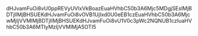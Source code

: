dHJvamFuOi8vU0ppREVyUVlxVkBoazEuaHVhbC50b3A6Mjc5MDgjSEslMjBDTjIlMjBHSUEKdHJvamFuOi8vOVB1UjIxd0U0eEB1czEuaHVhbC50b3A6MjcwMjIjVVMlMjBDTjIlMjBHSUEKdHJvamFuOi8vU1V0c3pWc2NQNUB1czIuaHVhbC50b3A6MTIyMzIjVVMlMjA5OTI5
